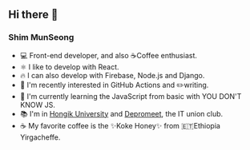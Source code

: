 ## Hi there 👋

### Shim MunSeong
- 💻 Front-end developer, and also ☕Coffee enthusiast.
- ⚛️ I like to develop with React.
- 🔥 I can also develop with Firebase, Node.js and Django.
- 🤔 I'm recently interested in GitHub Actions and ✏️writing.
- 🌱 I'm currently learning the JavaScript from basic with YOU DON'T KNOW JS.
- 📚 I'm in [Hongik University](https://www.hongik.ac.kr) and [Depromeet](https://www.depromeet.com/), the IT union club.
- ☕ My favorite coffee is the ✨Koke Honey✨ from 🇪🇹Ethiopia Yirgacheffe.


<!--
**Puterism/Puterism** is a ✨ _special_ ✨ repository because its `README.md` (this file) appears on your GitHub profile.

Here are some ideas to get you started:

- 🔭 I’m currently working on ...
- 🌱 I’m currently learning ...
- 👯 I’m looking to collaborate on ...
- 🤔 I’m looking for help with ...
- 💬 Ask me about ...
- 📫 How to reach me: ...
- 😄 Pronouns: ...
- ⚡ Fun fact: ...
-->
